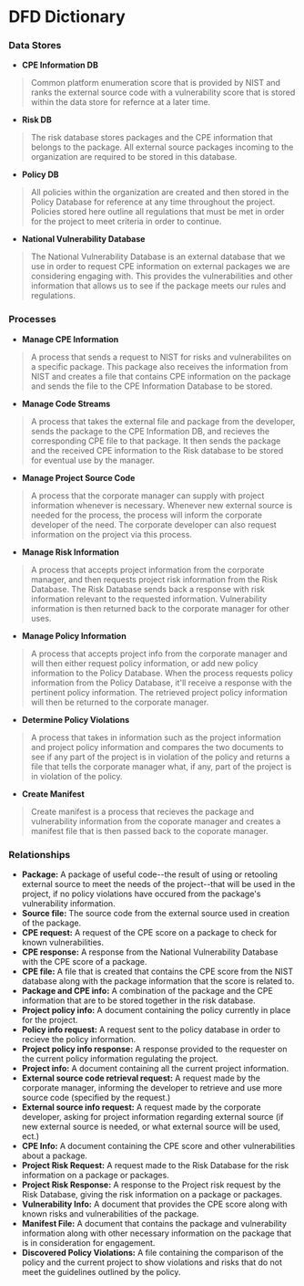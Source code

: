 # DFD Dictionary

### Data Stores

* __CPE Information DB__
> Common platform enumeration score that is provided by NIST and ranks the external source code with a vulnerability score that is stored within the data store for refernce at a later time.

* __Risk DB__
> The risk database stores packages and the CPE information that belongs to the package. All external source packages incoming to the organization are required to be stored in this database.

* __Policy DB__
> All policies within the organization are created and then stored in the Policy Database for reference at any time throughout the project. Policies stored here outline all regulations that must be met in order for the project to meet criteria in order to continue.

* __National Vulnerability Database__
> The National Vulnerability Database is an external database that we use in order to request CPE information on external packages we are considering engaging with. This provides the vulnerabilities and other information that allows us to see if the package meets our rules and regulations.

### Processes

* __Manage CPE Information__
> A process that sends a request to NIST for risks and vulnerabilites on a specific package. This package also receives the information from NIST and creates a file that contains CPE information on the package and sends the file to the CPE Information Database to be stored.

* __Manage Code Streams__
> A process that takes the external file and package from the developer, sends the package to the CPE Information DB, and recieves the corresponding CPE file to that package. It then sends the package and the received CPE information to the Risk database to be stored for eventual use by the manager.

* __Manage Project Source Code__
> A process that the corporate manager can supply with project information whenever is necessary. Whenever new external source is needed for the process, the process will inform the corporate developer of the need. The corporate developer can also request information on the project via this process.

* __Manage Risk Information__
> A process that accepts project information from the corporate manager, and then requests project risk information from the Risk Database. The Risk Database sends back a response with risk information relevant to the requested information. Vulnerability information is then returned back to the corporate manager for other uses. 

* __Manage Policy Information__
> A process that accepts project info from the corporate manager and will then either request policy information, or add new policy information to the Policy Database. When the process requests policy information from the Policy Database, it'll receive a response with the pertinent policy information. The retrieved project policy information will then be returned to the corporate manager.

* __Determine Policy Violations__
> A process that takes in information such as the project information and project policy information and compares the two documents to see if any part of the project is in violation of the policy and returns a file that tells the corporate manager what, if any, part of the project is in violation of the policy.

* __Create Manifest__
>Create manifest is a process that recieves the package and vulnerability information from the coporate manager and creates a manifest file that is then passed back to the coporate manager.

### Relationships

* __Package:__
A package of useful code--the result of using or retooling external source to meet the needs of the project--that will be used in the project, if no policy violations have occured from the package's vulnerability information.
* __Source file:__
The source code from the external source used in creation of the package.
* __CPE request:__
A request of the CPE score on a package to check for known vulnerabilities.
* __CPE response:__
A response from the National Vulnerability Database with the CPE score of a package.
* __CPE file:__
A file that is created that contains the CPE score from the NIST database along with the package information that the score is related to.
* __Package and CPE info:__
A combination of the package and the CPE information that are to be stored together in the risk database.
* __Project policy info:__
A document containing the policy currently in place for the project.
* __Policy info request:__
A request sent to the policy database in order to recieve the policy information.
* __Project policy info response:__
A response provided to the requester on the current policy information regulating the project.
* __Project info:__
A document containing all the current project information.
* __External source code retrieval request:__
A request made by the corporate manager, informing the developer to retrieve and use more source code (specified by the request.)
* __External source info request:__
A request made by the corporate developer, asking for project information regarding external source (if new external source is needed, or what external source will be used, ect.)
* __CPE Info:__
A document containing the CPE score and other vulnerabilities about a package.
* __Project Risk Request:__
A request made to the Risk Database for the risk information on a package or packages.
* __Project Risk Response:__
A response to the Project risk request by the Risk Database, giving the risk information on a package or packages.
* __Vulnerability Info:__
A document that provides the CPE score along with known risks and vulnerabilities of the package.
* __Manifest File:__
A document that contains the package and vulnerability information along with other necessary information on the package that is in consideration for engagement.
* __Discovered Policy Violations:__
A file containing the comparison of the policy and the current project to show violations and risks that do not meet the guidelines outlined by the policy.
